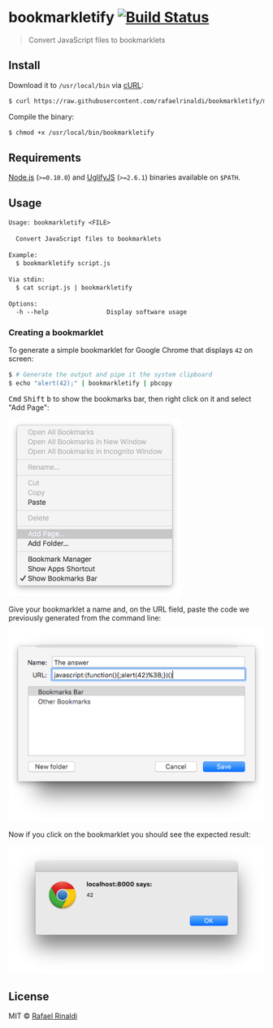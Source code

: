 # bookmarkletify [![Build Status](https://semaphoreci.com/api/v1/rafaelrinaldi/bookmarkletify/branches/master/badge.svg)](https://semaphoreci.com/rafaelrinaldi/bookmarkletify)

> Convert JavaScript files to bookmarklets

## Install

Download it to `/usr/local/bin` via [cURL](https://curl.haxx.se):

```sh
$ curl https://raw.githubusercontent.com/rafaelrinaldi/bookmarkletify/master/bookmarkletify > /usr/local/bin/bookmarkletify
```

Compile the binary:

```sh
$ chmod +x /usr/local/bin/bookmarkletify
```

## Requirements

[Node.js](https://nodejs.org) (`>=0.10.0`) and [UglifyJS](https://www.npmjs.com/package/uglify-js) (`>=2.6.1`) binaries available on `$PATH`.

## Usage

```
Usage: bookmarkletify <FILE>

  Convert JavaScript files to bookmarklets

Example:
  $ bookmarkletify script.js

Via stdin:
  $ cat script.js | bookmarkletify

Options:
  -h --help                Display software usage
```

### Creating a bookmarklet

To generate a simple bookmarklet for Google Chrome that displays `42` on screen:

```sh
$ # Generate the output and pipe it the system clipboard
$ echo "alert(42);" | bookmarkletify | pbcopy
```

<kbd>Cmd</kbd> <kbd>Shift</kbd> <kbd>b</kbd> to show the bookmarks bar, then right click on it and select "Add Page":

![add-page](./media/01-add-page.png)

Give your bookmarklet a name and, on the URL field, paste the code we previously generated from the command line:

![create-bookmarklet](./media/02-create-bookmarklet.png)

Now if you click on the bookmarklet you should see the expected result:

![expected-result](./media/03-expected-result.png)

## License

MIT © [Rafael Rinaldi](http://rinaldi.io)
